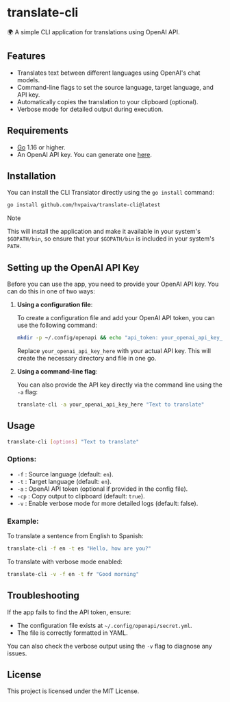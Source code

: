 # translate-cli

🌍 A simple CLI application for translations using OpenAI API.

## Features

- Translates text between different languages using OpenAI's chat models.
- Command-line flags to set the source language, target language, and API key.
- Automatically copies the translation to your clipboard (optional).
- Verbose mode for detailed output during execution.

## Requirements

- [Go](https://golang.org/doc/install) 1.16 or higher.
- An OpenAI API key. You can generate one [here](https://platform.openai.com/api-keys).

## Installation

You can install the CLI Translator directly using the `go install` command:

```bash
go install github.com/hvpaiva/translate-cli@latest
```

> [!Note]
> This will install the application and make it available in your system's `$GOPATH/bin`, so ensure that your `$GOPATH/bin` is included in your system's `PATH`.

## Setting up the OpenAI API Key

Before you can use the app, you need to provide your OpenAI API key. You can do this in one of two ways:

1. **Using a configuration file**:

   To create a configuration file and add your OpenAI API token, you can use the following command:

   ```bash
   mkdir -p ~/.config/openapi && echo "api_token: your_openai_api_key_here" > ~/.config/openapi/secret.yml
   ```

   Replace `your_openai_api_key_here` with your actual API key. This will create the necessary directory and file in one go.

2. **Using a command-line flag**:

   You can also provide the API key directly via the command line using the `-a` flag:

   ```bash
   translate-cli -a your_openai_api_key_here "Text to translate"
   ```

## Usage

```bash
translate-cli [options] "Text to translate"
```

### Options:

- `-f` : Source language (default: `en`).
- `-t` : Target language (default: `en`).
- `-a` : OpenAI API token (optional if provided in the config file).
- `-cp` : Copy output to clipboard (default: `true`).
- `-v` : Enable verbose mode for more detailed logs (default: false).

### Example:

To translate a sentence from English to Spanish:

```bash
translate-cli -f en -t es "Hello, how are you?"
```

To translate with verbose mode enabled:

```bash
translate-cli -v -f en -t fr "Good morning"
```

## Troubleshooting

If the app fails to find the API token, ensure:

- The configuration file exists at `~/.config/openapi/secret.yml`.
- The file is correctly formatted in YAML.

You can also check the verbose output using the `-v` flag to diagnose any issues.

## License

This project is licensed under the MIT License.
